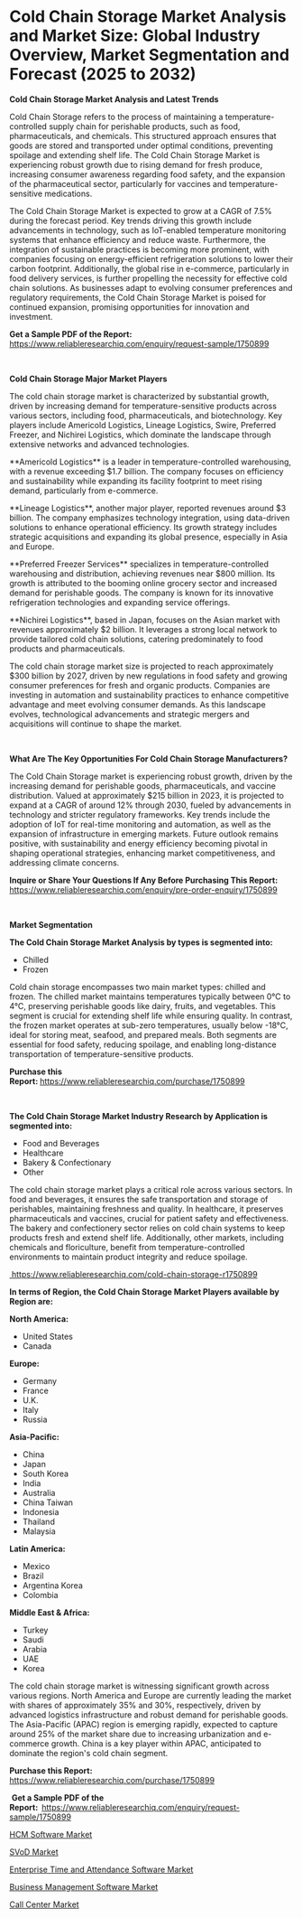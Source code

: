 <p><h1>Cold Chain Storage Market Analysis and Market Size: Global Industry Overview, Market Segmentation and Forecast (2025 to 2032)</h1></p><p><strong>Cold Chain Storage Market Analysis and Latest Trends</strong></p>
<p><p>Cold Chain Storage refers to the process of maintaining a temperature-controlled supply chain for perishable products, such as food, pharmaceuticals, and chemicals. This structured approach ensures that goods are stored and transported under optimal conditions, preventing spoilage and extending shelf life. The Cold Chain Storage Market is experiencing robust growth due to rising demand for fresh produce, increasing consumer awareness regarding food safety, and the expansion of the pharmaceutical sector, particularly for vaccines and temperature-sensitive medications.</p><p>The Cold Chain Storage Market is expected to grow at a CAGR of 7.5% during the forecast period. Key trends driving this growth include advancements in technology, such as IoT-enabled temperature monitoring systems that enhance efficiency and reduce waste. Furthermore, the integration of sustainable practices is becoming more prominent, with companies focusing on energy-efficient refrigeration solutions to lower their carbon footprint. Additionally, the global rise in e-commerce, particularly in food delivery services, is further propelling the necessity for effective cold chain solutions. As businesses adapt to evolving consumer preferences and regulatory requirements, the Cold Chain Storage Market is poised for continued expansion, promising opportunities for innovation and investment.</p></p>
<p><strong>Get a Sample PDF of the Report:&nbsp;</strong> <a href="https://www.reliableresearchiq.com/enquiry/request-sample/1750899?utm_campaign=1170&utm_medium=2&utm_source=Github&utm_content=ia&utm_term=09032025&utm_id=cold-chain-storage">https://www.reliableresearchiq.com/enquiry/request-sample/1750899</a></p>
<p>&nbsp;</p>
<p><strong>Cold Chain Storage Major Market Players</strong></p>
<p><p>The cold chain storage market is characterized by substantial growth, driven by increasing demand for temperature-sensitive products across various sectors, including food, pharmaceuticals, and biotechnology. Key players include Americold Logistics, Lineage Logistics, Swire, Preferred Freezer, and Nichirei Logistics, which dominate the landscape through extensive networks and advanced technologies.</p><p>**Americold Logistics** is a leader in temperature-controlled warehousing, with a revenue exceeding $1.7 billion. The company focuses on efficiency and sustainability while expanding its facility footprint to meet rising demand, particularly from e-commerce.</p><p>**Lineage Logistics**, another major player, reported revenues around $3 billion. The company emphasizes technology integration, using data-driven solutions to enhance operational efficiency. Its growth strategy includes strategic acquisitions and expanding its global presence, especially in Asia and Europe.</p><p>**Preferred Freezer Services** specializes in temperature-controlled warehousing and distribution, achieving revenues near $800 million. Its growth is attributed to the booming online grocery sector and increased demand for perishable goods. The company is known for its innovative refrigeration technologies and expanding service offerings.</p><p>**Nichirei Logistics**, based in Japan, focuses on the Asian market with revenues approximately $2 billion. It leverages a strong local network to provide tailored cold chain solutions, catering predominately to food products and pharmaceuticals.</p><p>The cold chain storage market size is projected to reach approximately $300 billion by 2027, driven by new regulations in food safety and growing consumer preferences for fresh and organic products. Companies are investing in automation and sustainability practices to enhance competitive advantage and meet evolving consumer demands. As this landscape evolves, technological advancements and strategic mergers and acquisitions will continue to shape the market.</p></p>
<p>&nbsp;</p>
<p><strong>What Are The Key Opportunities For Cold Chain Storage Manufacturers?</strong></p>
<p><p>The Cold Chain Storage market is experiencing robust growth, driven by the increasing demand for perishable goods, pharmaceuticals, and vaccine distribution. Valued at approximately $215 billion in 2023, it is projected to expand at a CAGR of around 12% through 2030, fueled by advancements in technology and stricter regulatory frameworks. Key trends include the adoption of IoT for real-time monitoring and automation, as well as the expansion of infrastructure in emerging markets. Future outlook remains positive, with sustainability and energy efficiency becoming pivotal in shaping operational strategies, enhancing market competitiveness, and addressing climate concerns.</p></p>
<p><strong>Inquire or Share Your Questions If Any Before Purchasing This Report:</strong> <a href="https://www.reliableresearchiq.com/enquiry/pre-order-enquiry/1750899?utm_campaign=1170&utm_medium=2&utm_source=Github&utm_content=ia&utm_term=09032025&utm_id=cold-chain-storage">https://www.reliableresearchiq.com/enquiry/pre-order-enquiry/1750899</a></p>
<p>&nbsp;</p>
<p><strong>Market Segmentation</strong></p>
<p><strong>The Cold Chain Storage Market Analysis by types is segmented into:</strong></p>
<p><ul><li>Chilled</li><li>Frozen</li></ul></p>
<p><p>Cold chain storage encompasses two main market types: chilled and frozen. The chilled market maintains temperatures typically between 0°C to 4°C, preserving perishable goods like dairy, fruits, and vegetables. This segment is crucial for extending shelf life while ensuring quality. In contrast, the frozen market operates at sub-zero temperatures, usually below -18°C, ideal for storing meat, seafood, and prepared meals. Both segments are essential for food safety, reducing spoilage, and enabling long-distance transportation of temperature-sensitive products.</p></p>
<p><strong>Purchase this Report:&nbsp;</strong><a href="https://www.reliableresearchiq.com/purchase/1750899?utm_campaign=1170&utm_medium=2&utm_source=Github&utm_content=ia&utm_term=09032025&utm_id=cold-chain-storage">https://www.reliableresearchiq.com/purchase/1750899</a></p>
<p>&nbsp;</p>
<p><strong>The Cold Chain Storage Market Industry Research by Application is segmented into:</strong></p>
<p><ul><li>Food and Beverages</li><li>Healthcare</li><li>Bakery & Confectionary</li><li>Other</li></ul></p>
<p><p>The cold chain storage market plays a critical role across various sectors. In food and beverages, it ensures the safe transportation and storage of perishables, maintaining freshness and quality. In healthcare, it preserves pharmaceuticals and vaccines, crucial for patient safety and effectiveness. The bakery and confectionery sector relies on cold chain systems to keep products fresh and extend shelf life. Additionally, other markets, including chemicals and floriculture, benefit from temperature-controlled environments to maintain product integrity and reduce spoilage.</p></p>
<p><a href="https://www.reliableresearchiq.com/cold-chain-storage-r1750899?utm_campaign=1170&utm_medium=2&utm_source=Github&utm_content=ia&utm_term=09032025&utm_id=cold-chain-storage">&nbsp;https://www.reliableresearchiq.com/cold-chain-storage-r1750899</a></p>
<p><strong>In terms of Region, the Cold Chain Storage Market Players available by Region are:</strong></p>
<p>
    <p> <strong> North America: </strong>
        <ul>
            <li>United States</li>
            <li>Canada</li>
        </ul>
        </p> 
    <p> <strong> Europe: </strong>
        <ul>
            <li>Germany</li>
            <li>France</li>
            <li>U.K.</li>
            <li>Italy</li>
            <li>Russia</li>
        </ul>
        </p> 
    <p> <strong> Asia-Pacific: </strong>
        <ul>
            <li>China</li>
            <li>Japan</li>
            <li>South Korea</li>
            <li>India</li>
            <li>Australia</li>
            <li>China Taiwan</li>
            <li>Indonesia</li>
            <li>Thailand</li>
            <li>Malaysia</li>
        </ul>
        </p> 
    <p> <strong> Latin America: </strong>
        <ul>
            <li>Mexico</li>
            <li>Brazil</li>
            <li>Argentina Korea</li>
            <li>Colombia</li>
        </ul>
        </p> 
    <p> <strong> Middle East & Africa: </strong>
        <ul>
            <li>Turkey</li>
            <li>Saudi</li>
            <li>Arabia</li>
            <li>UAE</li>
            <li>Korea</li>
        </ul>
    </p>
    </p>
<p><p>The cold chain storage market is witnessing significant growth across various regions. North America and Europe are currently leading the market with shares of approximately 35% and 30%, respectively, driven by advanced logistics infrastructure and robust demand for perishable goods. The Asia-Pacific (APAC) region is emerging rapidly, expected to capture around 25% of the market share due to increasing urbanization and e-commerce growth. China is a key player within APAC, anticipated to dominate the region's cold chain segment.</p></p>
<p><strong>Purchase this Report: </strong><a href="https://www.reliableresearchiq.com/purchase/1750899?utm_campaign=1170&utm_medium=2&utm_source=Github&utm_content=ia&utm_term=09032025&utm_id=cold-chain-storage">https://www.reliableresearchiq.com/purchase/1750899</a></p>
<p>&nbsp;<strong>Get a Sample PDF of the Report:&nbsp;&nbsp;</strong><a href="https://www.reliableresearchiq.com/enquiry/request-sample/1750899?utm_campaign=1170&utm_medium=2&utm_source=Github&utm_content=ia&utm_term=09032025&utm_id=cold-chain-storage">https://www.reliableresearchiq.com/enquiry/request-sample/1750899</a></p>
<p><strong></strong></p>
<p><p><a href="https://github.com/duskodazzi34/Market-Research-Report-List-1/blob/main/hcm-software-market.md?utm_campaign=1170&utm_medium=2&utm_source=Github&utm_content=ia&utm_term=09032025&utm_id=cold-chain-storage">HCM Software Market</a></p><p><a href="https://github.com/elhibacajka/Market-Research-Report-List-1/blob/main/svod-market.md?utm_campaign=1170&utm_medium=2&utm_source=Github&utm_content=ia&utm_term=09032025&utm_id=cold-chain-storage">SVoD Market</a></p><p><a href="https://github.com/kabotcaddoub/Market-Research-Report-List-1/blob/main/enterprise-time-and-attendance-software-market.md?utm_campaign=1170&utm_medium=2&utm_source=Github&utm_content=ia&utm_term=09032025&utm_id=cold-chain-storage">Enterprise Time and Attendance Software Market</a></p><p><a href="https://github.com/drevertevell/Market-Research-Report-List-1/blob/main/business-management-software-market.md?utm_campaign=1170&utm_medium=2&utm_source=Github&utm_content=ia&utm_term=09032025&utm_id=cold-chain-storage">Business Management Software Market</a></p><p><a href="https://github.com/ienamoun/Market-Research-Report-List-1/blob/main/call-center-market.md?utm_campaign=1170&utm_medium=2&utm_source=Github&utm_content=ia&utm_term=09032025&utm_id=cold-chain-storage">Call Center Market</a></p></p>